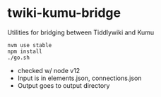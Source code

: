 # twiki-kumu-bridge
Utilities for bridging between Tiddlywiki and Kumu

```
nvm use stable
npm install
./go.sh
```

* checked w/ node v12
* Input is in elements.json, connections.json
* Output goes to output directory
